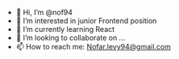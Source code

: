 - 👋 Hi, I’m @nof94
- 👀 I’m interested in junior Frontend position
- 🌱 I’m currently learning React
- 💞️ I’m looking to collaborate on ...
- 📫 How to reach me: Nofar.levy94@gmail.com

<!---
nof94/nof94 is a ✨ special ✨ repository because its `README.md` (this file) appears on your GitHub profile.
You can click the Preview link to take a look at your changes.
--->
